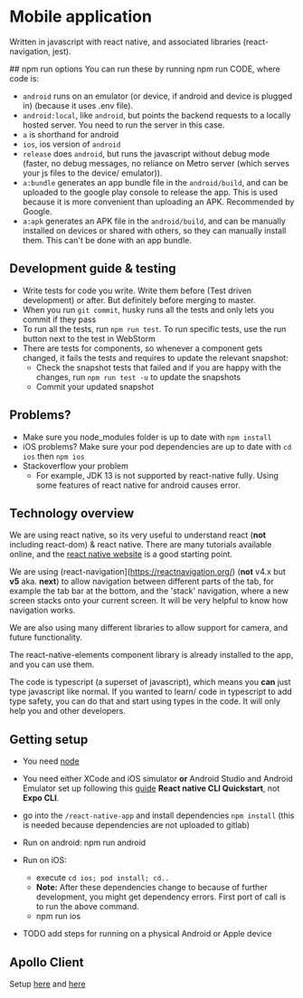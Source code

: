 # Mobile application

Written in javascript with react native, and associated libraries (react-navigation, jest).

## npm run options
You can run these by running npm run CODE, where code is:

- `android` runs on an emulator (or device, if android and device is plugged in) (because it uses .env file).
- `android:local`, like `android`, but points the backend requests to a locally hosted server. You need to run the server in this case.
- `a` is shorthand for android
- `ios`, ios version of `android`
- `release` does `android`, but runs the javascript without debug mode (faster, no debug messages, no reliance on Metro server (which serves your js files to the device/ emulator)).
- `a:bundle` generates an app bundle file in the `android/build`, and can be uploaded to the google play console to release the app. This is used because it is more convenient than uploading an APK. Recommended by Google.
- `a:apk` generates an APK file in the `android/build`, and can be manually installed on devices or shared with others, so they can manually install them. This can't be done with an app bundle.

## Development guide & testing

- Write tests for code you write. Write them before (Test driven development) or after. But definitely before merging to master.
- When you run `git commit`, husky runs all the tests and only lets you commit if they pass
- To run all the tests, run `npm run test`. To run specific tests, use the run button next to the test in WebStorm
- There are tests for components, so whenever a component gets changed, it fails the tests and requires to update the relevant snapshot:
  - Check the snapshot tests that failed and if you are happy with the changes, run `npm run test -u` to update the snapshots
  - Commit your updated snapshot

## Problems?

- Make sure you node_modules folder is up to date with `npm install`
- iOS problems? Make sure your pod dependencies are up to date with `cd ios` then `npm ios`
- Stackoverflow your problem
  - For example, JDK 13 is not supported by react-native fully. Using some features of react native for android causes error.

## Technology overview

We are using react native, so its very useful to understand react (**not** including react-dom) & react native. There are many tutorials available online, and the [react native website](https://facebook.github.io/react-native/) is a good starting point.

We are using (react-navigation](https://reactnavigation.org/) (**not** v4.x but **v5** aka. **next**) to allow navigation between different parts of the tab, for example the tab bar at the bottom, and the 'stack' navigation, where a new screen stacks onto your current screen. It will be very helpful to know how navigation works.

We are also using many different libraries to allow support for camera, and future functionality.

The react-native-elements component library is already installed to the app, and you can use them.

The code is typescript (a superset of javascript), which means you **can** just type javascript like normal. If you wanted to learn/ code in typescript to add type safety, you can do that and start using types in the code. It will only help you and other developers.

## Getting setup

- You need [node](http://nodejs.org/)
- You need either XCode and iOS simulator **or** Android Studio and Android Emulator set up following this [guide](https://facebook.github.io/react-native/docs/next/getting-started) **React native CLI Quickstart**, not **Expo CLI**.
- go into the `/react-native-app` and install dependencies `npm install` (this is needed because dependencies are not uploaded to gitlab)
- Run on android: npm run android
- Run on iOS:

  - execute `cd ios; pod install; cd..`
  - **Note:** After these dependencies change to because of further development, you might get dependency errors. First port of call is to run the above command.
  - npm run ios

- TODO add steps for running on a physical Android or Apple device

## Apollo Client

Setup [here](https://www.apollographql.com/docs/react/get-started/) and
[here](https://github.com/jaydenseric/apollo-upload-examples)
